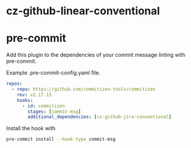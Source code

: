 # cz-github-linear-conventional

# pre-commit

Add this plugin to the dependencies of your commit message linting with pre-commit.

Example .pre-commit-config.yaml file.

```yaml
repos:
  - repo: https://github.com/commitizen-tools/commitizen
    rev: v2.17.13
    hooks:
      - id: commitizen
        stages: [commit-msg]
        additional_dependencies: [cz-github-jira-conventional]
```

Install the hook with

```bash
pre-commit install --hook-type commit-msg
```
